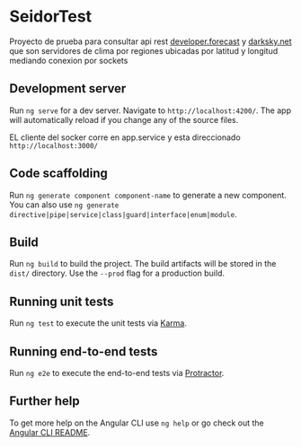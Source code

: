 # SeidorTest
 Proyecto de prueba para consultar api rest [developer.forecast](https://developer.forecast.io/)
 y [darksky.net](https://darksky.net/dev) que son servidores de clima por regiones ubicadas por latitud y longitud mediando conexion por sockets

## Development server

Run `ng serve` for a dev server. Navigate to `http://localhost:4200/`. The app will automatically reload if you change any of the source files.

EL cliente del socker corre en app.service y esta direccionado `http://localhost:3000/`

## Code scaffolding

Run `ng generate component component-name` to generate a new component. You can also use `ng generate directive|pipe|service|class|guard|interface|enum|module`.

## Build

Run `ng build` to build the project. The build artifacts will be stored in the `dist/` directory. Use the `--prod` flag for a production build.

## Running unit tests

Run `ng test` to execute the unit tests via [Karma](https://karma-runner.github.io).

## Running end-to-end tests

Run `ng e2e` to execute the end-to-end tests via [Protractor](http://www.protractortest.org/).

## Further help

To get more help on the Angular CLI use `ng help` or go check out the [Angular CLI README](https://github.com/angular/angular-cli/blob/master/README.md).
